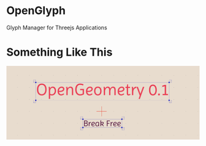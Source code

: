 # OpenGlyph
Glyph Manager for Threejs Applications

# Something Like This
![Preview](./OpenGlyph.png)

